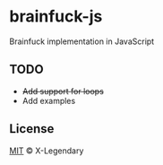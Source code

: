 # brainfuck-js
Brainfuck implementation in JavaScript

## TODO
- ~~Add support for loops~~
- Add examples

## License
[MIT](https://github.com/X-Legendary/brainfuck-js/blob/main/LICENSE) © X-Legendary